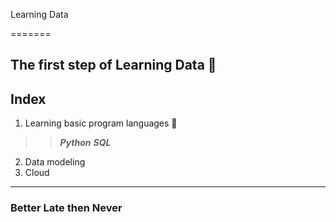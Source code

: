 Learning Data

=======
## The first step of Learning Data 🤗
## Index 
1. Learning basic program languages :baby_chick:
>>***Python*** 
>>***SQL***
>>
2. Data modeling 
3. Cloud
   
    


 --------------------
 ### Better Late then Never


